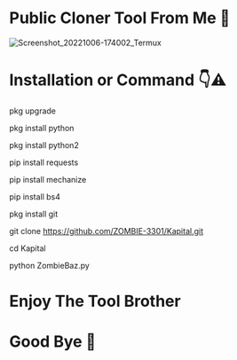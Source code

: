 # Public Cloner Tool From Me 🫣
![Screenshot_20221006-174002_Termux](https://user-images.githubusercontent.com/103543395/194313861-c2ff6601-41ea-4b14-88c0-e9c87479aba4.jpg)

# Installation or Command 👇⚠️

pkg upgrade

pkg install python

pkg install python2

pip install requests

pip install mechanize

pip install bs4

pkg install git

git clone https://github.com/ZOMBIE-3301/Kapital.git

cd Kapital

python ZombieBaz.py


# Enjoy The Tool Brother 

# Good Bye 💓
